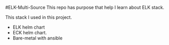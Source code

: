 #ELK-Multi-Source
This repo has purpose that help I learn about ELK stack.

This stack I used in this project.
- ELK helm chart
- ECK helm chart.
- Bare-metal with ansible
